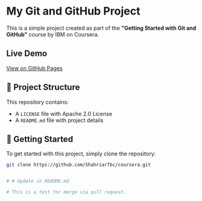 # My Git and GitHub Project

This is a simple project created as part of the **"Getting Started with Git and GitHub"** course by IBM on Coursera.

## Live Demo
[View on GitHub Pages](https://shahriartbc.github.io/Getting_Started_with_Git_and_GitHub/)

## 📁 Project Structure

This repository contains:
- A `LICENSE` file with Apache 2.0 License
- A `README.md` file with project details

## 🚀 Getting Started

To get started with this project, simply clone the repository:

```bash
git clone https://github.com/ShahriarTbc/coursera.git


# # Update in README.md

# This is a test for merge via pull request.
